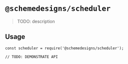 # `@schemedesigns/scheduler`

> TODO: description

## Usage

```
const scheduler = require('@schemedesigns/scheduler');

// TODO: DEMONSTRATE API
```

